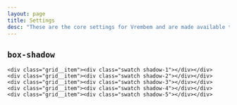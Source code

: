 ```yaml
---
layout: page
title: Settings
desc: "These are the core settings for Vrembem and are made available to all components."
---
```


## `box-shadow`

<div class="demo">
  <div class="demo__render grid">

    <div class="grid__item"><div class="swatch shadow-1"></div></div>
    <div class="grid__item"><div class="swatch shadow-2"></div></div>
    <div class="grid__item"><div class="swatch shadow-3"></div></div>
    <div class="grid__item"><div class="swatch shadow-4"></div></div>
    <div class="grid__item"><div class="swatch shadow-5"></div></div>

  </div>
</div>
